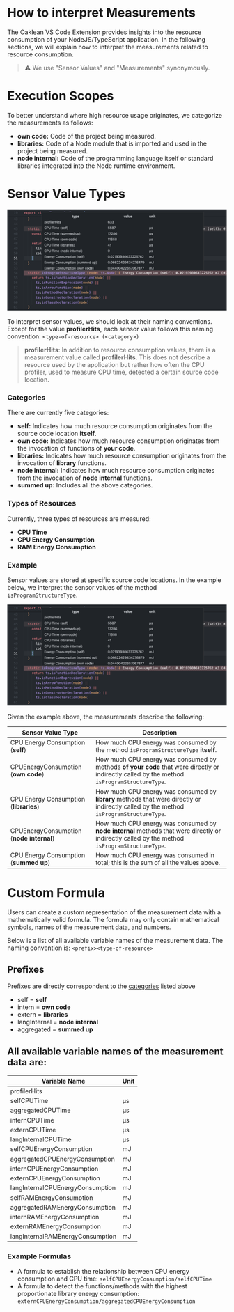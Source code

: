 # How to interpret Measurements

The Oaklean VS Code Extension provides insights into the resource consumption of your NodeJS/TypeScript application. In the following sections, we will explain how to interpret the measurements related to resource consumption.

> ⚠️ We use "Sensor Values" and "Measurements" synonymously.

# Execution Scopes
To better understand where high resource usage originates, we categorize the measurements as follows:
- **own code:** Code of the project being measured.
- **libraries:** Code of a Node module that is imported and used in the project being measured.
- **node internal:** Code of the programming language itself or standard libraries integrated into the Node runtime environment.

# Sensor Value Types

![Sensor Values](../images/docs/sensor-values-overview.png)

To interpret sensor values, we should look at their naming conventions. Except for the value **profilerHits**, each sensor value follows this naming convention:
`<type-of-resource> (<category>)`

> **profilerHits**: In addition to resource consumption values, there is a measurement value called **profilerHits**. This does not describe a resource used by the application but rather how often the CPU profiler, used to measure CPU time, detected a certain source code location.

### Categories
There are currently five categories:
- **self:** Indicates how much resource consumption originates from the source code location **itself**.
- **own code:** Indicates how much resource consumption originates from the invocation of functions of **your code**.
- **libraries:** Indicates how much resource consumption originates from the invocation of **library** functions.
- **node internal:** Indicates how much resource consumption originates from the invocation of **node internal** functions.
- **summed up:** Includes all the above categories.

### Types of Resources

Currently, three types of resources are measured:
- **CPU Time**
- **CPU Energy Consumption**
- **RAM Energy Consumption**

### Example
Sensor values are stored at specific source code locations. In the example below, we interpret the sensor values of the method `isProgramStructureType`.

![Sensor Values](../images/docs/sensor-values-overview.png)

Given the example above, the measurements describe the following:

| Sensor Value Type                | Description |
|----------------------------------|-------------|
| CPU Energy Consumption (**self**)         | How much CPU energy was consumed by the method `isProgramStructureType` **itself**.            |
| CPUEnergyConsumption (**own code**)       | How much CPU energy was consumed by methods **of your code** that were directly or indirectly called by the method `isProgramStructureType`.            |
| CPU Energy Consumption (**libraries**)       | How much CPU energy was consumed by **library** methods that were directly or indirectly called by the method `isProgramStructureType`.            |
| CPUEnergyConsumption (**node internal**) | How much CPU energy was consumed by **node internal** methods that were directly or indirectly called by the method `isProgramStructureType`.            |
| CPU Energy Consumption (**summed up**)   | How much CPU energy was consumed in total; this is the sum of all the values above.            |

# Custom Formula
Users can create a custom representation of the measurement data with a mathematically valid formula. The formula may only contain mathematical symbols, names of the measurement data, and numbers.

Below is a list of all available variable names of the measurement data. The naming convention is:
`<prefix><type-of-resource>`

## Prefixes
Prefixes are directly correspondent to the [categories](#categories) listed above
- self = **self**
- intern = **own code**
- extern = **libraries**
- langInternal = **node internal**
- aggregated = **summed up**

## All available variable names of the measurement data are:
| Variable Name                		| Unit  |
|---------------------------------|-------|
| profilerHits										| 			|
| selfCPUTime											| µs		|
| aggregatedCPUTime								| µs		|
| internCPUTime										| µs		|
| externCPUTime										| µs		|
| langInternalCPUTime							| µs		|
| selfCPUEnergyConsumption				| mJ		|
| aggregatedCPUEnergyConsumption	| mJ		|
| internCPUEnergyConsumption			| mJ		|
| externCPUEnergyConsumption			| mJ		|
| langInternalCPUEnergyConsumption| mJ		|
| selfRAMEnergyConsumption				| mJ		|
| aggregatedRAMEnergyConsumption	| mJ		|
| internRAMEnergyConsumption			| mJ		|
| externRAMEnergyConsumption			| mJ		|
| langInternalRAMEnergyConsumption| mJ		|

### Example Formulas
- A formula to establish the relationship between CPU energy consumption and CPU time: `selfCPUEnergyConsumption/selfCPUTime`
- A formula to detect the functions/methods with the highest proportionate library energy consumption: `externCPUEnergyConsumption/aggregatedCPUEnergyConsumption`
